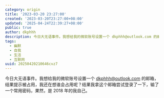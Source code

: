 ```yaml
---
category: origin
title: '2023-03-20 23:27:00'
created: '2023-03-20T23:27:00+08:00'
updated: '2025-04-24T22:39:27+08:00'
public: true
author: dkphhh
description: 今日大无语事件。我想给我的微软账号设置一个 dkphhh@outlook.com 的邮箱，结果提示被占用……
tags:
  - 幽默
  - 自我
  - 生活
  - 互联网
uuid: 20250420210646cvz7
---
```


今日大无语事件。我想给我的微软账号设置一个 dkphhh@outlook.com 的邮箱，结果提示被占用，我还在想谁会占用呢？结果我拿这个邮箱尝试登录了一下，输了一个常用密码，果然，是 2018 年的我自己。
